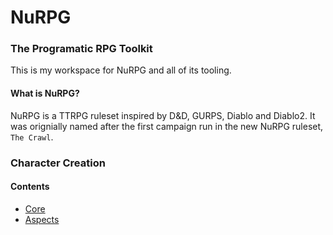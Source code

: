 # NuRPG
### The Programatic RPG Toolkit

This is my workspace for NuRPG and all of its tooling.

#### What is NuRPG?

NuRPG is a TTRPG ruleset inspired by D&D, GURPS, Diablo and Diablo2. It was orignially named after the first campaign run in the new NuRPG ruleset, `The Crawl`.


### Character Creation

#### Contents

* [Core](core.md)
* [Aspects](output.md)
